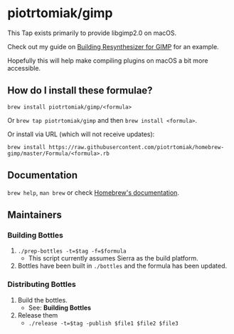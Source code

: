 # piotrtomiak/gimp

This Tap exists primarily to provide libgimp2.0 on macOS.

Check out my guide on [Building Resynthesizer for GIMP](https://gist.github.com/piotrtomiak/5841f712ff23c910bbbfac793c16bfad) for an example.

Hopefully this will help make compiling plugins on macOS a bit more accessible.

## How do I install these formulae?
`brew install piotrtomiak/gimp/<formula>`

Or `brew tap piotrtomiak/gimp` and then `brew install <formula>`.

Or install via URL (which will not receive updates):

```
brew install https://raw.githubusercontent.com/piotrtomiak/homebrew-gimp/master/Formula/<formula>.rb
```

## Documentation
`brew help`, `man brew` or check [Homebrew's documentation](https://docs.brew.sh).

## Maintainers

### Building Bottles

1. `./prep-bottles -t=$tag -f=$formula`
    * This script currently assumes Sierra as the build platform.
2. Bottles have been built in `./bottles` and the formula has been updated.

### Distributing Bottles

1. Build the bottles.
    * See: **Building Bottles**
2. Release them
    * `./release -t=$tag -publish $file1 $file2 $file3`
